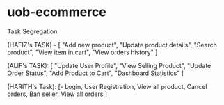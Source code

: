 # uob-ecommerce

Task Segregation

(HAFIZ's TASK) - [
    "Add new product",
    "Update product details",
    "Search product",
    "View item in cart",
    "View orders history"
    ]

(ALIF's TASK): [
    "Update User Profile",
    "View Selling Product",
    "Update Order Status",
    "Add Product to Cart",
    "Dashboard Statistics"
    ]

(HARITH's Task): [- Login, User Registration, View all product, Cancel orders, Ban seller, View all orders ]  




